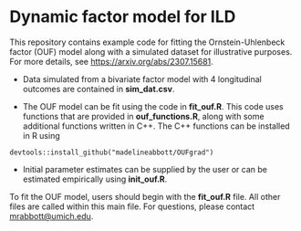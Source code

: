 # Dynamic factor model for ILD

This repository contains example code for fitting the Ornstein-Uhlenbeck factor (OUF) model along with a simulated dataset for illustrative purposes. For more details, see https://arxiv.org/abs/2307.15681.

* Data simulated from a bivariate factor model with 4 longitudinal outcomes are contained in **sim_dat.csv**.

* The OUF model can be fit using the code in **fit_ouf.R**.  This code uses functions that are provided in **ouf_functions.R**, along with some additional functions written in C++.  The C++ functions can be installed in R using 
```
devtools::install_github("madelineabbott/OUFgrad")
```
* Initial parameter estimates can be supplied by the user or can be estimated empirically using **init_ouf.R**.

To fit the OUF model, users should begin with the **fit_ouf.R** file.  All other files are called within this main file.  For questions, please contact mrabbott@umich.edu.
